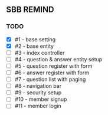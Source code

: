 ## SBB REMIND
### TODO
- [x] #1 - base setting
- [x] #2 - base entity
- [ ] #3 - index controller
- [ ] #4 - question & answer entity setup
- [ ] #5 - question register with form
- [ ] #6 - answer register with form
- [ ] #7 - question list with paging
- [ ] #8 - navigation bar
- [ ] #9 - security setup
- [ ] #10 - member signup
- [ ] #11 - member login